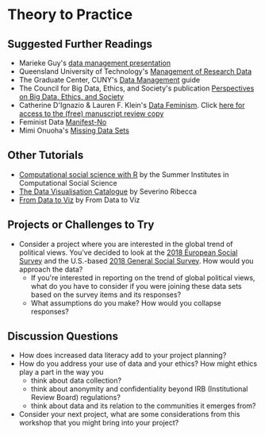 # Theory to Practice

## Suggested Further Readings

- Marieke Guy's [data management presentation](https://www.slideshare.net/MariekeGuy/bridging-the-gap-between-researchers-and-research-data-management)
- Queensland University of Technology's [Management of Research Data](http://www.mopp.qut.edu.au/D/D_02_08.jsp)
- The Graduate Center, CUNY's [Data Management](https://libguides.gc.cuny.edu/c.php?g=159618&p=1045072) guide
- The Council for Big Data, Ethics, and Society's publication [Perspectives on Big Data, Ethics, and Society](https://bdes.datasociety.net/council-output/perspectives-on-big-data-ethics-and-society/)
- Catherine D'Ignazio & Lauren F. Klein's [Data Feminism](https://data-feminism.mitpress.mit.edu/). Click [here for access to the (free) manuscript review copy](https://mitpressonpubpub.mitpress.mit.edu/data-feminism)
- Feminist Data [Manifest-No](https://www.manifestno.com) 
- Mimi Onuoha's [Missing Data Sets](https://github.com/MimiOnuoha/missing-datasets)

## Other Tutorials

- [Computational social science with R](https://compsocialscience.github.io/summer-institute/curriculum#day_2) by the Summer Institutes in Computational Social Science
- [The Data Visualisation Catalogue](https://datavizcatalogue.com/search.html) by Severino Ribecca
- [From Data to Viz](https://www.data-to-viz.com/) by From Data to Viz

## Projects or Challenges to Try

- Consider a project where you are interested in the global trend of political views. You've decided to look at the [2018 European Social Survey](http://nesstar.ess.nsd.uib.no/webview/index.jsp?v=2&previousmode=table&regMod=corr&submode=variable&analysismode=table&study=http%3A%2F%2F129.177.90.83%3A80%2Fobj%2FfStudy%2FESS9e02.0&gs=undefined&variable=http%3A%2F%2F129.177.90.83%3A80%2Fobj%2FfVariable%2FESS9e02.0_V93&mode=documentation&top=yes) and the U.S.-based [2018 General Social Survey](https://gssdataexplorer.norc.org/variables/vfilter?utf8=%E2%9C%93&user_search_id=&state_id=&search_type=&keyword=politic&doslider=0&yrmin=1972&yrmax=2018&years=2018&subjects=&ssearch=&commit=SEARCH). How would you approach the data? 
    - If you're interested in reporting on the trend of global political views, what do you have to consider if you were joining these data sets based on the survey items and its responses? 
    - What assumptions do you make? How would you collapse responses? 

## Discussion Questions

- How does increased data literacy add to your project planning? 
- How do you address your use of data and your ethics? How might ethics play a part in the way you
    - think about data collection?
    - think about anonymity and confidentiality beyond IRB (Institutional Review Board) regulations?
    - think about data and its relation to the communities it emerges from?
- Consider your next project, what are some considerations from this workshop that you might bring into your project?

